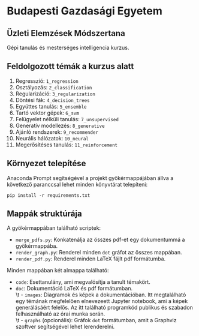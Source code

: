 # Budapesti Gazdasági Egyetem
## Üzleti Elemzések Módszertana
Gépi tanulás és mesterséges intelligencia kurzus.

## Feldolgozott témák a kurzus alatt
1. Regresszió: `1_regression`
2. Osztályozás: `2_classification`
3. Regularizáció: `3_regularization`
4. Döntési fák: `4_decision_trees`
5. Együttes tanulás: `5_ensemble`
6. Tartó vektor gépek: `6_svm`
7. Felügyelet nélküli tanulás: `7_unsupervised`
8. Generatív modellezés: `8_generative`
9. Ajánló rendszerek: `9_recommender`
10. Neurális hálózatok: `10_neural`
11. Megerősítéses tanulás: `11_reinforcement`

## Környezet telepítése
Anaconda Prompt segítségével a projekt gyökérmappájában állva a következő paranccsal lehet minden könyvtárat telepíteni: 
```
pip install -r requirements.txt
```

## Mappák struktúrája
A gyökérmappában található scriptek:  
- `merge_pdfs.py`: Konkatenálja az összes pdf-et egy dokumentummá a gyökérmappába.  
- `render_graph.py`: Renderel minden `dot` gráfot az összes mappában.  
- `render_pdf.py`: Renderel minden LaTeX fájlt pdf formátumba.  
    
Minden mappában két almappa található:  
- `code`: Esettanulány, ami megvalósítja a tanult témakört.  
- `doc`: Dokumentáció LaTeX és pdf formátumban.  
\t - `images`: Diagramok és képek a dokumentációban. Itt megtalálható egy témának megfelelően elnevezeett Jupyter notebook, ami a képek generálásáért felelős. Az itt található programkód publikus és szabadon felhasználható az órai munka során.  
\t - `graphs` (opcionális): Gráfok `dot` formátumban, amit a Graphviz szoftver segítségével lehet lerenderelni.   
